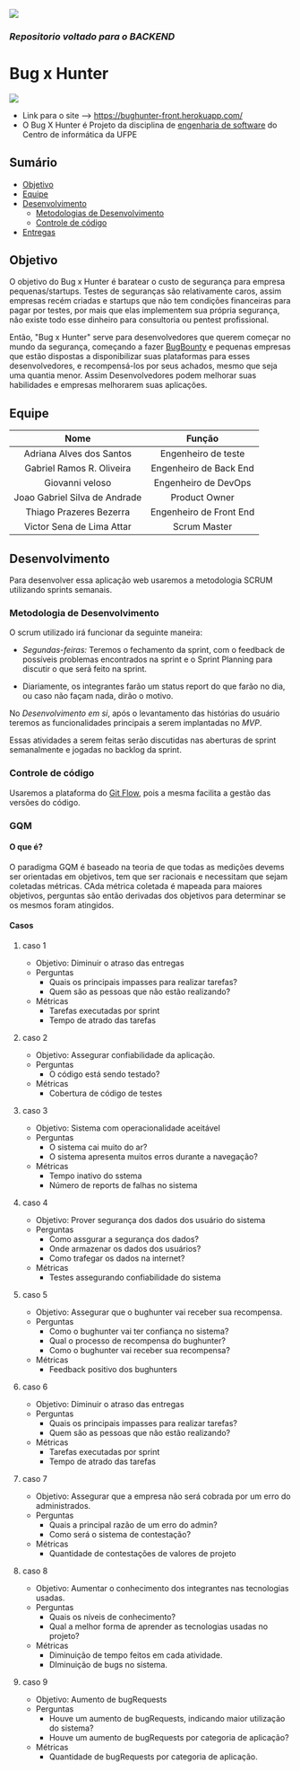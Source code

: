
![](https://img.shields.io/badge/Status-Under%20Development-green)

### _Repositorio voltado para o BACKEND_


# Bug x Hunter

[![](http://files.softicons.com/download/culture-icons/anime-icons-i-ii-by-samir-chajia/png/128x128/Hunter%20x%20Hunter.png)](#)

- Link para o site --> https://bughunter-front.herokuapp.com/
- O Bug X Hunter é Projeto da disciplina de [engenharia de software](https://github.com/IF977/if977) do Centro de informática da UFPE

## Sumário

* [Objetivo](#Objetivo)
* [Equipe](#Equipe)
* [Desenvolvimento](#Desenvolvimento)
    * [Metodologias de Desenvolvimento](#metodologia-de-desenvolvimento)
    * [Controle de código](#controle-de-código)
* [Entregas](https://github.com/vsla/BugHunter/blob/master/docs/iteracoes.md)

## Objetivo

O objetivo do Bug x Hunter é baratear o custo de segurança para empresa pequenas/startups. Testes de seguranças são relativamente caros, assim empresas recém criadas e startups que não tem condições financeiras para pagar por testes, por mais que elas implementem sua própria segurança, não existe todo esse dinheiro para consultoria ou pentest profissional.

Então, "Bug x Hunter" serve para desenvolvedores que querem começar no mundo da segurança, começando a fazer [BugBounty](https://github.com/vsla/teste/wiki/Bug-x-Hunter-Wiki) e  pequenas empresas que estão dispostas a disponibilizar suas plataformas para esses desenvolvedores, e recompensá-los por seus achados, mesmo que seja uma quantia menor. Assim Desenvolvedores podem melhorar suas habilidades e empresas melhorarem suas aplicações.

## Equipe

| Nome| Função |
| :-: | :-------------------------: |
|  Adriana Alves dos Santos  | Engenheiro de teste |
|  Gabriel Ramos R. Oliveira  | Engenheiro de Back End |
|  Giovanni veloso  | Engenheiro de DevOps |
| Joao Gabriel Silva de Andrade  | Product Owner |
| Thiago Prazeres Bezerra  | Engenheiro de Front End |
|  Victor Sena de Lima Attar  | Scrum Master |

## Desenvolvimento

Para desenvolver essa aplicação web usaremos a metodologia SCRUM utilizando sprints semanais.

### Metodologia de Desenvolvimento

O scrum utilizado irá funcionar da seguinte maneira:

* *Segundas-feiras:* Teremos o fechamento da sprint, com o feedback de possíveis problemas encontrados na sprint e o Sprint Planning para discutir o que será feito na sprint.

* Diariamente, os integrantes farão um status report do que farão no dia, ou caso não façam nada, dirão o motivo.

No *Desenvolvimento em si*, após o levantamento das histórias do usuário teremos as funcionalidades principais a serem implantadas no *MVP*.

Essas atividades a serem feitas serão discutidas nas aberturas de sprint semanalmente e jogadas no backlog da sprint.

### Controle de código

Usaremos a plataforma do [Git Flow](https://medium.com/trainingcenter/utilizando-o-fluxo-git-flow-e63d5e0d5e04), pois a mesma facilita a gestão das versões do código.

### GQM

#### O que é?

O paradigma GQM é baseado na teoria de que todas as medições devems ser orientadas em objetivos, tem que ser racionais e necessitam que sejam coletadas métricas. CAda métrica coletada é mapeada para maiores objetivos, perguntas são então derivadas dos objetivos para determinar se os mesmos foram atingidos.

#### Casos

1. caso 1
    * Objetivo: Diminuir o atraso das entregas
    * Perguntas
        * Quais os principais impasses para realizar tarefas?
        * Quem são as pessoas que não estão realizando?
    * Métricas
        * Tarefas executadas por sprint
        * Tempo de atrado das tarefas
2. caso 2
    * Objetivo: Assegurar confiabilidade da aplicação.
    * Perguntas
        * O código está sendo testado?
    * Métricas
        * Cobertura de código de testes

3. caso 3
    * Objetivo: Sistema com operacionalidade aceitável
    * Perguntas
        * O sistema cai muito do ar?
        * O sistema apresenta muitos erros durante a navegação?
    * Métricas
        * Tempo inativo do sstema
        * Número de reports de falhas no sistema

4. caso 4
    * Objetivo: Prover segurança dos dados dos usuário do sistema
    * Perguntas
        * Como assgurar a segurança dos dados?
        * Onde armazenar os dados dos usuários?
        * Como trafegar os dados na internet?
    * Métricas
        * Testes assegurando confiabilidade do sistema

5. caso 5
    * Objetivo: Assegurar que o bughunter vai receber sua recompensa.
    * Perguntas
        * Como o bughunter vai ter confiança no sistema?
        * Qual o processo de recompensa do bughunter?
        * Como o bughunter vai receber sua recompensa?
    * Métricas
        * Feedback positivo dos bughunters

6. caso 6
    * Objetivo: Diminuir o atraso das entregas
    * Perguntas
        * Quais os principais impasses para realizar tarefas?
        * Quem são as pessoas que não estão realizando?
    * Métricas
        * Tarefas executadas por sprint
        * Tempo de atrado das tarefas

7. caso 7
    * Objetivo: Assegurar que a empresa não será cobrada por um erro do administrados.
    * Perguntas
        * Quais a principal razão de um erro do admin?
        * Como será o sistema de contestação?
    * Métricas
        * Quantidade de contestações de valores de projeto

8. caso 8
    * Objetivo: Aumentar o conhecimento dos integrantes nas tecnologias usadas.
    * Perguntas
        * Quais os níveis de conhecimento?
        * Qual a melhor forma de aprender as tecnologias usadas no projeto?
    * Métricas
        * Diminuição de tempo feitos em cada atividade.
        * DIminuição de bugs no sistema.

9. caso 9
    * Objetivo: Aumento de bugRequests
    * Perguntas
        * Houve um aumento de bugRequests, indicando maior utilização do sistema?
        * Houve um aumento de bugRequests por categoria de aplicação?
    * Métricas
        * Quantidade de bugRequests por categoria de aplicação.
